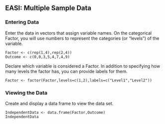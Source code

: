 
## EASI: Multiple Sample Data

### Entering Data

Enter the data in vectors that assign variable names. On the categorical Factor, you will use numbers to represent the categories (or “levels”) of the variable.

```{r}
Factor <- c(rep(1,4),rep(2,4))
Outcome <- c(0,0,3,5,4,7,4,9)
```

Declare which variable is considered a Factor. In addition to specifying how many levels the factor has, you can provide labels for them.

```{r}
Factor <- factor(Factor,levels=c(1,2),labels=c("Level1","Level2"))
```

### Viewing the Data

Create and display a data frame to view the data set.

```{r}
IndependentData <- data.frame(Factor,Outcome)
IndependentData
```
